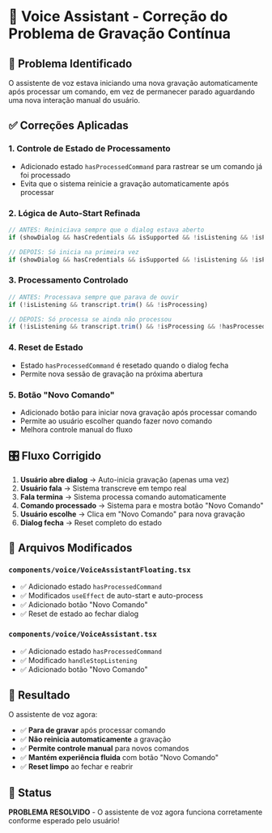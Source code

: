 # 🔧 Voice Assistant - Correção do Problema de Gravação Contínua

## 🎯 Problema Identificado

O assistente de voz estava iniciando uma nova gravação automaticamente após processar um comando, em vez de permanecer parado aguardando uma nova interação manual do usuário.

## ✅ Correções Aplicadas

### 1. **Controle de Estado de Processamento**
- Adicionado estado `hasProcessedCommand` para rastrear se um comando já foi processado
- Evita que o sistema reinicie a gravação automaticamente após processar

### 2. **Lógica de Auto-Start Refinada**
```typescript
// ANTES: Reiniciava sempre que o dialog estava aberto
if (showDialog && hasCredentials && isSupported && !isListening && !isProcessing)

// DEPOIS: Só inicia na primeira vez
if (showDialog && hasCredentials && isSupported && !isListening && !isProcessing && !hasProcessedCommand)
```

### 3. **Processamento Controlado**
```typescript
// ANTES: Processava sempre que parava de ouvir
if (!isListening && transcript.trim() && !isProcessing)

// DEPOIS: Só processa se ainda não processou
if (!isListening && transcript.trim() && !isProcessing && !hasProcessedCommand)
```

### 4. **Reset de Estado**
- Estado `hasProcessedCommand` é resetado quando o dialog fecha
- Permite nova sessão de gravação na próxima abertura

### 5. **Botão "Novo Comando"**
- Adicionado botão para iniciar nova gravação após processar comando
- Permite ao usuário escolher quando fazer novo comando
- Melhora controle manual do fluxo

## 🎛️ Fluxo Corrigido

1. **Usuário abre dialog** → Auto-inicia gravação (apenas uma vez)
2. **Usuário fala** → Sistema transcreve em tempo real
3. **Fala termina** → Sistema processa comando automaticamente
4. **Comando processado** → Sistema para e mostra botão "Novo Comando"
5. **Usuário escolhe** → Clica em "Novo Comando" para nova gravação
6. **Dialog fecha** → Reset completo do estado

## 📁 Arquivos Modificados

### `components/voice/VoiceAssistantFloating.tsx`
- ✅ Adicionado estado `hasProcessedCommand`
- ✅ Modificados `useEffect` de auto-start e auto-process
- ✅ Adicionado botão "Novo Comando"
- ✅ Reset de estado ao fechar dialog

### `components/voice/VoiceAssistant.tsx`
- ✅ Adicionado estado `hasProcessedCommand`
- ✅ Modificado `handleStopListening`
- ✅ Adicionado botão "Novo Comando"

## 🚀 Resultado

O assistente de voz agora:
- ✅ **Para de gravar** após processar comando
- ✅ **Não reinicia automaticamente** a gravação
- ✅ **Permite controle manual** para novos comandos
- ✅ **Mantém experiência fluida** com botão "Novo Comando"
- ✅ **Reset limpo** ao fechar e reabrir

## 🎉 Status

**PROBLEMA RESOLVIDO** - O assistente de voz agora funciona corretamente conforme esperado pelo usuário!
